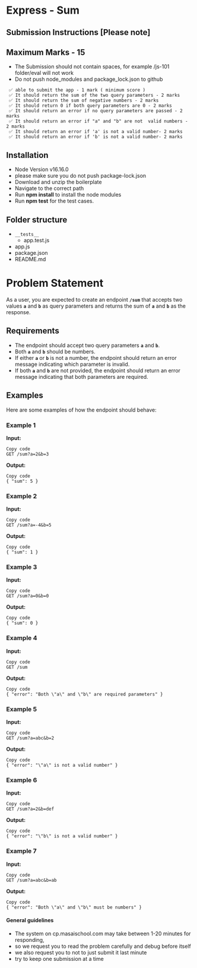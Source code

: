 # Express - Sum

## Submission Instructions [Please note]

## Maximum Marks - 15

- The Submission should not contain spaces, for example /js-101 folder/eval will not work
- Do not push node_modules and package_lock.json to github

```
 ✅ able to submit the app - 1 mark ( minimum score )
 ✅ It should return the sum of the two query parameters - 2 marks
 ✅ It should return the sum of negative numbers - 2 marks
 ✅ It should return 0 if both query parameters are 0 - 2 marks
 ✅ It should return an error if no query parameters are passed - 2 marks
 ✅ It should return an error if "a" and "b" are not  valid numbers - 2 marks
 ✅ It should return an error if 'a' is not a valid number- 2 marks
 ✅ It should return an error if 'b' is not a valid number- 2 marks

```

## Installation

- Node Version v16.16.0
- please make sure you do not push package-lock.json
- Download and unzip the boilerplate
- Navigate to the correct path
- Run **npm install** to install the node modules
- Run **npm test** for the test cases.

## Folder structure

- `__tests__`
  - app.test.js
- app.js
- package.json
- README.md

# **Problem Statement**

As a user, you are expected to create an endpoint **`/sum`** that accepts two values **`a`** and **`b`** as query parameters and returns the sum of **`a`** and **`b`** as the response.

## **Requirements**

- The endpoint should accept two query parameters **`a`** and **`b`**.
- Both **`a`** and **`b`** should be numbers.
- If either **`a`** or **`b`** is not a number, the endpoint should return an error message indicating which parameter is invalid.
- If both **`a`** and **`b`** are not provided, the endpoint should return an error message indicating that both parameters are required.

## **Examples**

Here are some examples of how the endpoint should behave:

### **Example 1**

**Input:**

```
Copy code
GET /sum?a=2&b=3

```

**Output:**

```
Copy code
{ "sum": 5 }

```

### **Example 2**

**Input:**

```
Copy code
GET /sum?a=-4&b=5

```

**Output:**

```
Copy code
{ "sum": 1 }

```

### **Example 3**

**Input:**

```
Copy code
GET /sum?a=0&b=0

```

**Output:**

```
Copy code
{ "sum": 0 }

```

### **Example 4**

**Input:**

```
Copy code
GET /sum

```

**Output:**

```
Copy code
{ "error": "Both \"a\" and \"b\" are required parameters" }

```

### **Example 5**

**Input:**

```
Copy code
GET /sum?a=abc&b=2

```

**Output:**

```
Copy code
{ "error": "\"a\" is not a valid number" }

```

### **Example 6**

**Input:**

```
Copy code
GET /sum?a=2&b=def

```

**Output:**

```
Copy code
{ "error": "\"b\" is not a valid number" }

```

### **Example 7**

**Input:**

```
Copy code
GET /sum?a=abc&b=ab

```

**Output:**

```
Copy code
{ "error": "Both \"a\" and \"b\" must be numbers" }

```

#### General guidelines

- The system on cp.masaischool.com may take between 1-20 minutes for responding,
- so we request you to read the problem carefully and debug before itself
- we also request you to not to just submit it last minute
- try to keep one submission at a time

